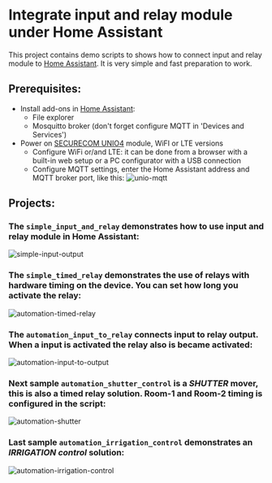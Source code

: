 # Integrate input and relay module under Home Assistant

This project contains demo scripts to shows how to connect input and relay module to [Home Assistant](https://www.home-assistant.io/).
It is very simple and fast preparation to work.

## Prerequisites:
- Install add-ons in [Home Assistant](https://www.home-assistant.io/):
  - File explorer
  - Mosquitto broker (don't forget configure MQTT in 'Devices and Services')
- Power on [SECURECOM UNIO4](https://www.securecom.eu/en/our-products/signaling-and-control-with-mobile-application) module, WiFI or LTE versions
  - Configure WiFi or/and LTE: it can be done from a browser with a built-in web setup or a PC configurator with a USB connection
  - Configure MQTT settings, enter the Home Assistant address and MQTT broker port, like this: ![unio-mqtt](https://github.com/xilard/home-assistant-unio4/assets/25320041/0c79ad91-5d91-4710-9be3-8ae41b216a00)

## Projects:
### The `simple_input_and_relay` demonstrates how to use input and relay module in Home Assistant:
![simple-input-output](https://github.com/xilard/home-assistant-unio4/assets/25320041/46d971a8-5c5f-4e27-a961-bcdf7b3024fb)

### The `simple_timed_relay` demonstrates the use of relays with hardware timing on the device. You can set how long you activate the relay:
![automation-timed-relay](https://github.com/xilard/home-assistant-unio4/assets/25320041/3ef8c24f-749f-4ea9-ac10-dcfa8bf0ec29)

### The `automation_input_to_relay` connects input to relay output. When a input is activated the relay also is became activated:
![automation-input-to-output](https://github.com/xilard/home-assistant-unio4/assets/25320041/7e04fe22-a732-4192-a736-c8240f560486)

### Next sample `automation_shutter_control` is a ***SHUTTER*** mover, this is also a timed relay solution. Room-1 and Room-2 timing is configured in the script:
![automation-shutter](https://github.com/xilard/home-assistant-unio4/assets/25320041/27077f0b-0a80-4105-b81b-b02c0e72256e)

### Last sample `automation_irrigation_control` demonstrates an ***IRRIGATION control*** solution:
![automation-irrigation-control](https://github.com/xilard/home-assistant-unio4/assets/25320041/0b42e9f0-b824-49f8-8c58-7a0e47567581)


